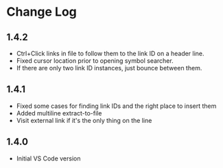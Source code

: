 # Change Log

## 1.4.2

* Ctrl+Click links in file to follow them to the link ID on a header line.
* Fixed cursor location prior to opening symbol searcher.
* If there are only two link ID instances, just bounce between them.

## 1.4.1

* Fixed some cases for finding link IDs and the right place to insert them
* Added multiline extract-to-file
* Visit external link if it's the only thing on the line

## 1.4.0

* Initial VS Code version
